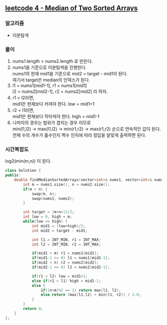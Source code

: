 ## [leetcode 4 - Median of Two Sorted Arrays](https://leetcode.com/problems/median-of-two-sorted-arrays/description/)

### 알고리즘
- 이분탐색

### 풀이
1. nums1.length < nums2.length 로 만든다.
2. nums1을 기준으로 이분탐색을 진행한다.  
   nums1의 현재 mid1을 기준으로 mid2 = target - mid1이 돤다.  
   여기서 target은 median의 인덱스가 된다.
3. l1 = nums1[mid1-1], r1 = nums1[mid1]  
   l2 = nums2[mid2-1], r2 = nums2[mid2] 라 하자.
4. r1 < l2라면,  
   mid1은 현재보다 커져야 한다. low = mid1+1
5. r2 < l1라면,  
   mid1은 현재보다 작아져야 한다. high = mid1-1
6. 나머지의 경우는 범위가 겹치는 경우 이므로  
   min(l1,l2) -> max(l1,l2) -> min(r1,r2) -> max(r1,r2) 순으로 연속적인 값이 된다.  
   전체 수의 개수가 홀수인지 짝수 인지에 따라 정답을 알맞게 출력하면 된다.

### 시간복잡도
log2(min(m,n)) 이 된다.

```c++
class Solution {
public:
    double findMedianSortedArrays(vector<int>& nums1, vector<int>& nums2) {
        int m = nums1.size(), n = nums2.size();
        if(m > n) {
            swap(m, n);
            swap(nums1, nums2);
        }

        int target = (m+n+1)/2;
        int low = 0, high = m;
        while(low <= high) {
            int mid1 = (low+high)/2;
            int mid2 = target - mid1;

            int l1 = INT_MIN, r1 = INT_MAX;
            int l2 = INT_MIN, r2 = INT_MAX;

            if(mid1 < m) r1 = nums1[mid1];
            if(mid1-1 >= 0) l1 = nums1[mid1-1];
            if(mid2 < n) r2 = nums2[mid2];
            if(mid2-1 >= 0) l2 = nums2[mid2-1];

            if(r1 < l2) low = mid1+1;
            else if(r2 < l1) high = mid1-1;
            else {
                if((n+m)%2 == 1) return max(l1, l2);
                else return (max(l1,l2) + min(r1, r2)) / 2.0;
            }
        }
        return 0;
    }
};
```